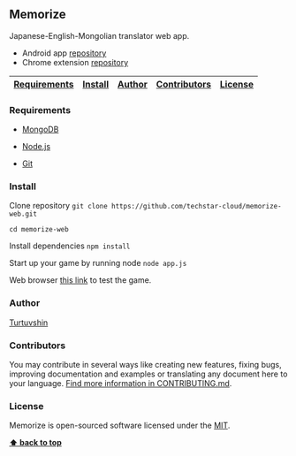 ## Memorize

Japanese-English-Mongolian translator web app.
- Android app [repository](https://github.com/techstar-cloud/memorize)
- Chrome extension [repository](https://github.com/techstar-cloud/memorize-extention)

| [Requirements][] | [Install][] | [Author][] | [Contributors][] | [License][] |
|---|---|---|---|---|

### Requirements

* [MongoDB](https://docs.mongodb.com/manual/installation/)

* [Node.js](https://nodejs.org/en/download/)

* [Git](https://git-scm.com/download/win)

### Install 

Clone repository `git clone https://github.com/techstar-cloud/memorize-web.git`

`cd memorize-web`

Install dependencies `npm install`

Start up your game by running node `node app.js` 

Web browser [this link](http://localhost:5000) to test the game.

### Author

 [Turtuvshin](https://github.com/tortuvshin) 

### Contributors

You may contribute in several ways like creating new features, fixing bugs, improving documentation and examples
or translating any document here to your language. [Find more information in CONTRIBUTING.md](CONTRIBUTING.md).

### License

Memorize is open-sourced software licensed under the [MIT](LICENSE).

**[⬆ back to top](#intelligo-game)**

[Requirements]:#requirements
[Install]:#install
[Author]:#author
[Contributors]:#contributors
[License]:#license
